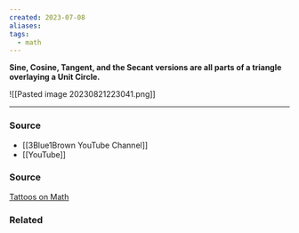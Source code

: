 ```yaml
---
created: 2023-07-08
aliases: 
tags:
  - math
---
```

**Sine, Cosine, Tangent, and the Secant versions are all parts of a triangle overlaying a Unit Circle.**

![[Pasted image 20230821223041.png]]

---

### Source
- [[3Blue1Brown YouTube Channel]]
- [[YouTube]]

### Source

[Tattoos on Math](https://youtu.be/IxNb1WG_Ido)

### Related